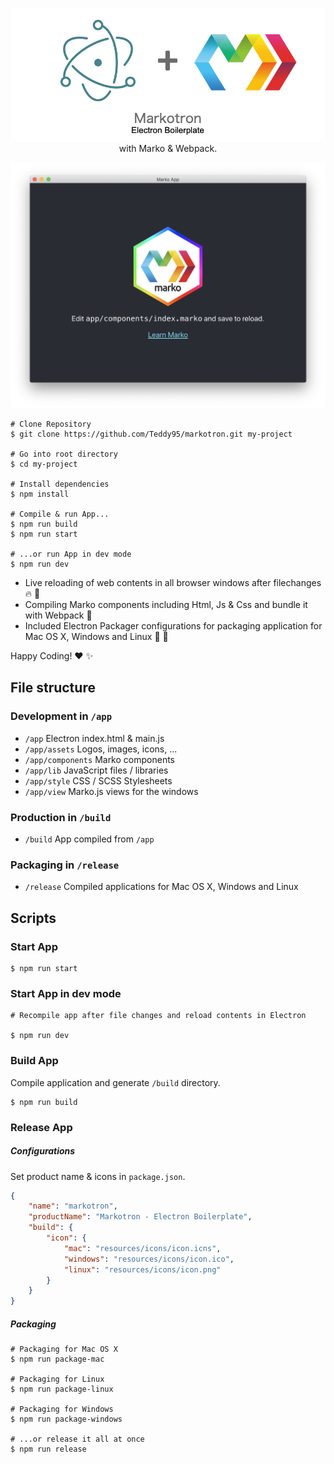 <p align="center">
	<img src="resources/repo-header.jpg" alt="" />
	<span>with Marko & Webpack.</span>
</p>

![Marko App Electron Window](resources/app-window.png)

```shell
# Clone Repository
$ git clone https://github.com/Teddy95/markotron.git my-project

# Go into root directory
$ cd my-project

# Install dependencies
$ npm install

# Compile & run App...
$ npm run build
$ npm run start

# ...or run App in dev mode
$ npm run dev
```

- Live reloading of web contents in all browser windows after filechanges :fire: :dizzy:
- Compiling Marko components including Html, Js & Css and bundle it with Webpack :crystal_ball:
- Included Electron Packager configurations for packaging application for Mac OS X, Windows and Linux :wine_glass: :gift:

Happy Coding! :heart: :sparkles:

## File structure

### Development in `/app`

- `/app` Electron index.html & main.js
- `/app/assets` Logos, images, icons, ...
- `/app/components` Marko components
- `/app/lib` JavaScript files / libraries
- `/app/style` CSS / SCSS Stylesheets
- `/app/view` Marko.js views for the windows

### Production in `/build`

- `/build` App compiled from `/app`

### Packaging in `/release`

- `/release` Compiled applications for Mac OS X, Windows and Linux

## Scripts

### Start App

```shell
$ npm run start
```

### Start App in dev mode

```shell
# Recompile app after file changes and reload contents in Electron

$ npm run dev
```

### Build App

Compile application and generate `/build` directory.

```shell
$ npm run build
```

### Release App

##### Configurations

Set product name & icons in `package.json`.

```json
{
	"name": "markotron",
	"productName": "Markotron - Electron Boilerplate",
	"build": {
		"icon": {
			"mac": "resources/icons/icon.icns",
			"windows": "resources/icons/icon.ico",
			"linux": "resources/icons/icon.png"
		}
	}
}
```

##### Packaging

```shell
# Packaging for Mac OS X
$ npm run package-mac

# Packaging for Linux
$ npm run package-linux

# Packaging for Windows
$ npm run package-windows

# ...or release it all at once
$ npm run release
```
